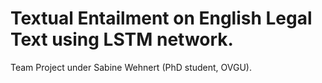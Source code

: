# Textual Entailment on English Legal Text using LSTM network.
Team Project under Sabine Wehnert (PhD student, OVGU).

